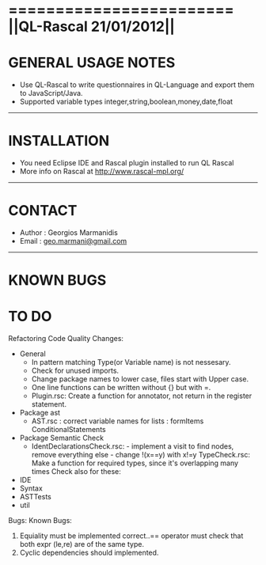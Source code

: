 ========================
||QL-Rascal 21/01/2012||
========================

GENERAL USAGE NOTES
======================
 - Use QL-Rascal to write questionnaires in QL-Language and export them to JavaScript/Java.
 - Supported variable types integer,string,boolean,money,date,float

----------------------

INSTALLATION
======================
 - You need Eclipse IDE and Rascal plugin installed to run QL Rascal
 - More info on Rascal at http://www.rascal-mpl.org/

----------------------

CONTACT
======================
 - Author : Georgios Marmanidis
 - Email  : geo.marmani@gmail.com

----------------------

KNOWN BUGS
======================

TO DO
======================
Refactoring
  Code Quality Changes:
   - General
      -  In pattern matching Type(or Variable name) is not nessesary.
      -  Check for unused imports.
      -  Change package names to lower case, files start with Upper case.
      -  One line functions can be written without {} but with =.
      -  Plugin.rsc: Create a function for annotator, not return in the register statement.
   - Package ast
       -  AST.rsc : correct variable names for lists : formItems ConditionalStatements
   - Package Semantic Check
       -  IdentDeclarationsCheck.rsc: - implement a visit to find nodes, remove everything else
                                                        - change !(x==y) with x!=y
     TypeCheck.rsc:  Make a function for required types, since it's overlapping many times
   Check also for these: 
   - IDE
   - Syntax
   - ASTTests
   - util

Bugs:
Known Bugs:
   1. Equiality must be implemented correct..== operator must check that both expr (le,re) are of the same type.
   2. Cyclic dependencies should implemented.
